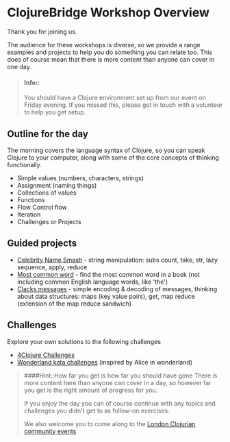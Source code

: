 # ClojureBridge Workshop Overview

Thank you for joining us.

The audience for these workshops is diverse, so we provide a range examples and projects to help you do something you can relate too.  This does of course mean that there is more content than anyone can cover in one day.

> #### Info::
> You should have a Clojure environment set up from our event on Friday evening. If you missed this, please get in touch with a volunteer to help you get setup.

## Outline for the day

The morning covers the language syntax of Clojure, so you can speak Clojure to your computer, along with some of the core concepts of thinking functionally.

* Simple values (numbers, characters, strings)
* Assignment (naming things)
* Collections of values
* Functions
* Flow Control flow
* Iteration
* Challenges or Projects


## Guided projects

* [Celebrity Name Smash](additional-projects/celebrity-name-smash.html) - string manipulation: subs count, take, str, lazy sequence, apply, reduce
* [Most common word](https://clojurebridgelondon.github.io/community-docs/docs/curriculum/most-common-word) - find the most common word in a book (not including common English language words, like 'the')
* [Clacks messages](additional-projects/clacks-messages.html) - simple encoding & decoding of messages, thinking about data structures: maps (key value pairs), get, map reduce  (extension of the map reduce sandwich)


## Challenges

Explore your own solutions to the following challenges

* [4Clojure Challenges](http://www.4clojure.com/)
* [Wonderland kata challenges](https://github.com/gigasquid/wonderland-clojure-katas) (inspired by Alice in wonderland)


> ####Hint::How far you get is how far you should have gone
> There is more content here than anyone can cover in a day, so however far you get is the right amount of progress for you.
>
> If you enjoy the day you can of course continue with any topics and challenges you didn't get to as follow-on exercises.
>
> We also welcome you to come along to the [London Clojurian community events](https://www.meetup.com/London-Clojurians/)
